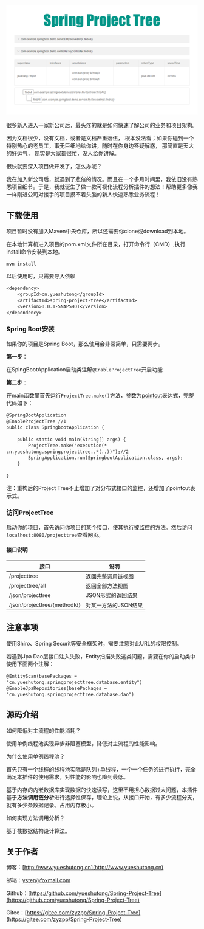 
![](./picture/220619.png)

很多新人进入一家新公司后，最头疼的就是如何快速了解公司的业务和项目架构。

因为文档很少，没有文档，或者是文档严重落伍， 根本没法看；如果你碰到一个特别热心的老员工，事无巨细地给你讲，随时在你身边答疑解惑， 那简直是天大的好运气， 现实是大家都很忙，没人给你讲解。

很快就要深入项目做开发了，怎么办呢？

我在加入新公司后，就遇到了悲催的情况。而且在一个多月时间里，我依旧没有熟悉项目细节。于是，我就诞生了做一款可视化流程分析插件的想法！帮助更多像我一样刚进公司对接手的项目摸不着头脑的新人快速熟悉业务流程！

## 下载使用

项目暂时没有加入Maven中央仓库，所以还需要你clone或download到本地。

在本地计算机进入项目的pom.xml文件所在目录，打开命令行（CMD）,执行install命令安装到本地。

```
mvn install
```

以后使用时，只需要导入依赖

```
<dependency>
    <groupId>cn.yueshutong</groupId>
    <artifactId>spring-project-tree</artifactId>
    <version>0.0.1-SNAPSHOT</version>
</dependency>
```

### Spring Boot安装

如果你的项目是Spring Boot，那么使用会非常简单，只需要两步。

**第一步**：

在SpingBootApplication启动类注解`@EnableProjectTree`开启功能

**第二步**：

在main函数里首先运行`ProjectTree.make()`方法，参数为[pointcut](https://www.baidu.com/baidu?isource=infinity&iname=baidu&itype=web&tn=98012088_9_dg&ch=7&ie=utf-8&wd=%40pointcut%20%E8%A1%A8%E8%BE%BE%E5%BC%8F)表达式，完整代码如下：

```
@SpringBootApplication
@EnableProjectTree //1
public class SpringbootApplication {

    public static void main(String[] args) {
        ProjectTree.make("execution(* cn.yueshutong.springprojecttree..*(..))");//2
        SpringApplication.run(SpringbootApplication.class, args);
    }

}
```

注：重构后的Project Tree不止增加了对分布式接口的监控，还增加了pointcut表示式。

### 访问ProjectTree

启动你的项目，首先访问你项目的某个接口，使其执行被监控的方法。然后访问`localhost:8080/projecttree`查看网页。

#### 接口说明

| 接口                         | 说明                 |
| ---------------------------- | -------------------- |
| /projecttree                 | 返回完整调用链视图     |
| /projecttree/all             | 返回全部方法视图     |
| /json/projecttree            | JSON形式的返回结果   |
| /json/projecttree/{methodId} | 对某一方法的JSON结果 |

## 注意事项

使用Shiro、Spring Securit等安全框架时，需要注意对此URL的权限控制。

若遇到Jpa Dao层接口注入失败，Entity扫描失败这类问题，需要在你的启动类中使用下面两个注解：

```
@EntityScan(basePackages = "cn.yueshutong.springprojecttree.database.entity")
@EnableJpaRepositories(basePackages = "cn.yueshutong.springprojecttree.database.dao")
```

## 源码介绍

如何降低对主流程的性能消耗？

使用单例线程池实现异步非阻塞模型，降低对主流程的性能影响。

为什么使用单例线程池？

首先只有一个线程的线程池实际是队列+单线程，一个一个任务的进行执行，完全满足本插件的使用需求，对性能的影响也降到最低。

基于内存的内嵌数据库实现数据的快速读写，这里不用担心数据过大问题，本插件基于**方法调用链分析**进行选择性保存，理论上说，从接口开始，有多少流程分支，就有多少条数据记录。占用内存极小。

如何实现方法调用分析？

基于栈数据结构设计算法。

## 关于作者

博客：[http://www.yueshutong.cn](http://www.yueshutong.cn)

邮箱：yster@foxmail.com

Github：[https://github.com/yueshutong/Spring-Project-Tree](https://github.com/yueshutong/Spring-Project-Tree)

Gitee：[https://gitee.com/zyzpp/Spring-Project-Tree](https://gitee.com/zyzpp/Spring-Project-Tree)


